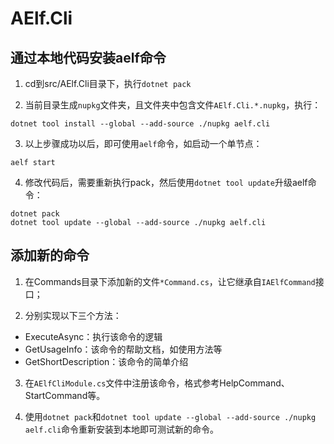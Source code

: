 # AElf.Cli

## 通过本地代码安装aelf命令

1. cd到src/AElf.Cli目录下，执行`dotnet pack`

2. 当前目录生成`nupkg`文件夹，且文件夹中包含文件`AElf.Cli.*.nupkg`，执行：
```shell
dotnet tool install --global --add-source ./nupkg aelf.cli
```

3. 以上步骤成功以后，即可使用`aelf`命令，如启动一个单节点：

```shell
aelf start
```

4. 修改代码后，需要重新执行pack，然后使用`dotnet tool update`升级aelf命令：

```shell
dotnet pack
dotnet tool update --global --add-source ./nupkg aelf.cli
```

## 添加新的命令

1. 在Commands目录下添加新的文件`*Command.cs`，让它继承自`IAElfCommand`接口；

2. 分别实现以下三个方法：
- ExecuteAsync：执行该命令的逻辑
- GetUsageInfo：该命令的帮助文档，如使用方法等
- GetShortDescription：该命令的简单介绍

3. 在`AElfCliModule.cs`文件中注册该命令，格式参考HelpCommand、StartCommand等。

4. 使用`dotnet pack`和`dotnet tool update --global --add-source ./nupkg aelf.cli`命令重新安装到本地即可测试新的命令。